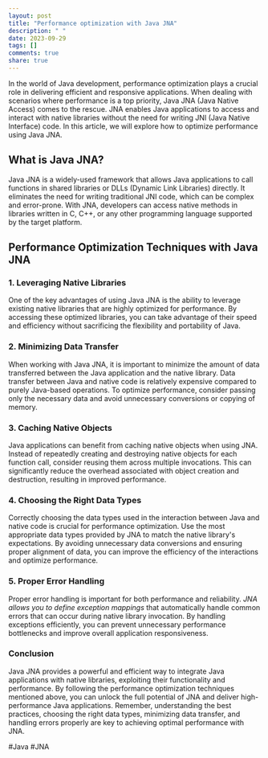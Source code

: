 ```yaml
---
layout: post
title: "Performance optimization with Java JNA"
description: " "
date: 2023-09-29
tags: []
comments: true
share: true
---
```


In the world of Java development, performance optimization plays a crucial role in delivering efficient and responsive applications. When dealing with scenarios where performance is a top priority, Java JNA (Java Native Access) comes to the rescue. JNA enables Java applications to access and interact with native libraries without the need for writing JNI (Java Native Interface) code. In this article, we will explore how to optimize performance using Java JNA.

## What is Java JNA?

Java JNA is a widely-used framework that allows Java applications to call functions in shared libraries or DLLs (Dynamic Link Libraries) directly. It eliminates the need for writing traditional JNI code, which can be complex and error-prone. With JNA, developers can access native methods in libraries written in C, C++, or any other programming language supported by the target platform.

## Performance Optimization Techniques with Java JNA

### 1. Leveraging Native Libraries

One of the key advantages of using Java JNA is the ability to leverage existing native libraries that are highly optimized for performance. By accessing these optimized libraries, you can take advantage of their speed and efficiency without sacrificing the flexibility and portability of Java.

### 2. Minimizing Data Transfer

When working with Java JNA, it is important to minimize the amount of data transferred between the Java application and the native library. Data transfer between Java and native code is relatively expensive compared to purely Java-based operations. To optimize performance, consider passing only the necessary data and avoid unnecessary conversions or copying of memory.

### 3. Caching Native Objects

Java applications can benefit from caching native objects when using JNA. Instead of repeatedly creating and destroying native objects for each function call, consider reusing them across multiple invocations. This can significantly reduce the overhead associated with object creation and destruction, resulting in improved performance.

### 4. Choosing the Right Data Types

Correctly choosing the data types used in the interaction between Java and native code is crucial for performance optimization. Use the most appropriate data types provided by JNA to match the native library's expectations. By avoiding unnecessary data conversions and ensuring proper alignment of data, you can improve the efficiency of the interactions and optimize performance.

### 5. Proper Error Handling

Proper error handling is important for both performance and reliability. *JNA allows you to define exception mappings* that automatically handle common errors that can occur during native library invocation. By handling exceptions efficiently, you can prevent unnecessary performance bottlenecks and improve overall application responsiveness.

### Conclusion

Java JNA provides a powerful and efficient way to integrate Java applications with native libraries, exploiting their functionality and performance. By following the performance optimization techniques mentioned above, you can unlock the full potential of JNA and deliver high-performance Java applications. Remember, understanding the best practices, choosing the right data types, minimizing data transfer, and handling errors properly are key to achieving optimal performance with JNA.

#Java #JNA
